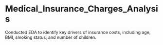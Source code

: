# Medical_Insurance_Charges_Analysis
Conducted EDA to identify key drivers of insurance costs, including age, BMI, smoking status, and number of children.
